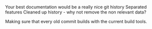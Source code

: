 Your best documentation would be a really nice git history
Separated features
Cleaned up history - why not remove the non relevant data?

Making sure that every old commit builds with the current build tools.
